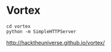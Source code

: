 Vortex
======

```
cd vortex
python -m SimpleHTTPServer
```

http://hacktheuniverse.github.io/vortex/
